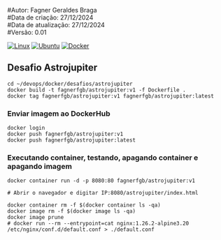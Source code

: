 #Autor: Fagner Geraldes Braga  
#Data de criação: 27/12/2024  
#Data de atualização: 27/12/2024  
#Versão: 0.01

[![Linux](https://img.shields.io/badge/Linux-FCC624?logo=linux&logoColor=black)](#)
[![Ubuntu](https://img.shields.io/badge/Ubuntu-E95420?logo=ubuntu&logoColor=white)](#)
[![Docker](https://img.shields.io/badge/Docker-2496ED?logo=docker&logoColor=fff)](#)

## Desafio Astrojupiter

```docker
cd ~/devops/docker/desafios/astrojupiter
docker build -t fagnerfgb/astrojupiter:v1 -f Dockerfile .
docker tag fagnerfgb/astrojupiter:v1 fagnerfgb/astrojupiter:latest
```

### Enviar imagem ao DockerHub
```docker
docker login
docker push fagnerfgb/astrojupiter:v1
docker push fagnerfgb/astrojupiter:latest
```

### Executando container, testando, apagando container e apagando imagem
```docker
docker container run -d -p 8080:80 fagnerfgb/astrojupiter:v1

# Abrir o navegador e digitar IP:8080/astrojupiter/index.html

docker container rm -f $(docker container ls -qa)
docker image rm -f $(docker image ls -qa)
docker image prune
# docker run --rm --entrypoint=cat nginx:1.26.2-alpine3.20 /etc/nginx/conf.d/default.conf > ./default.conf
```


